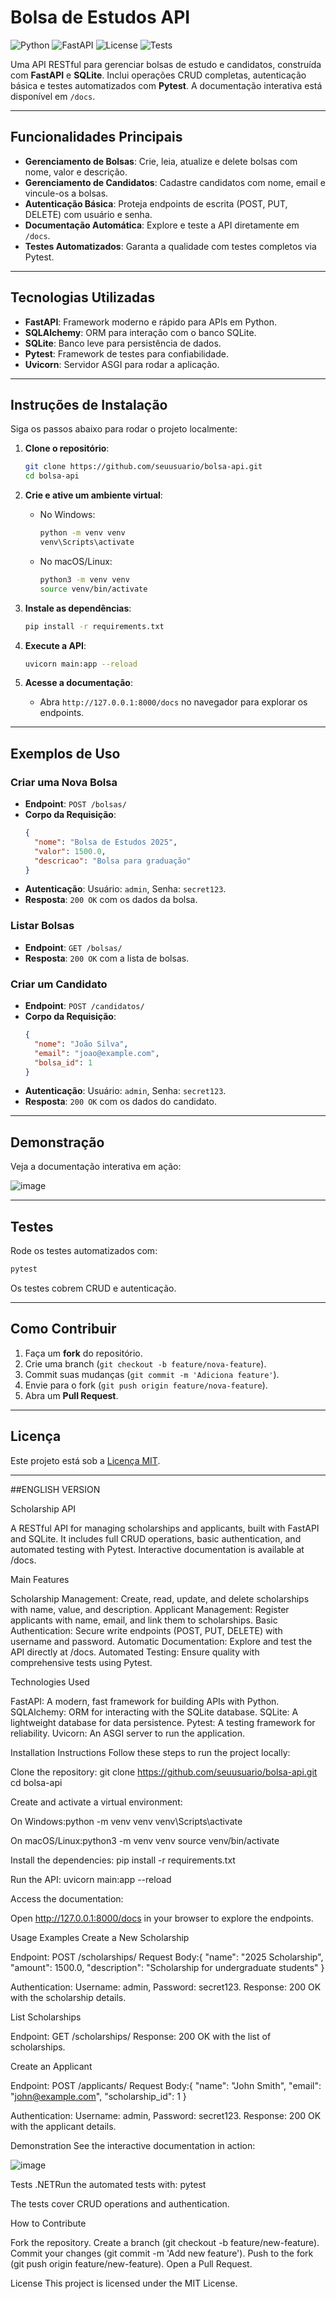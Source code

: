 # Bolsa de Estudos API

![Python](https://img.shields.io/badge/python-3.8%2B-blue.svg) ![FastAPI](https://img.shields.io/badge/FastAPI-0.115.0-green.svg) ![License](https://img.shields.io/badge/license-MIT-lightgrey.svg) ![Tests](https://img.shields.io/badge/tests-passing-brightgreen.svg)

Uma API RESTful para gerenciar bolsas de estudo e candidatos, construída com **FastAPI** e **SQLite**. Inclui operações CRUD completas, autenticação básica e testes automatizados com **Pytest**. A documentação interativa está disponível em `/docs`.

---

## Funcionalidades Principais

- **Gerenciamento de Bolsas**: Crie, leia, atualize e delete bolsas com nome, valor e descrição.
- **Gerenciamento de Candidatos**: Cadastre candidatos com nome, email e vincule-os a bolsas.
- **Autenticação Básica**: Proteja endpoints de escrita (POST, PUT, DELETE) com usuário e senha.
- **Documentação Automática**: Explore e teste a API diretamente em `/docs`.
- **Testes Automatizados**: Garanta a qualidade com testes completos via Pytest.

---

## Tecnologias Utilizadas

- **FastAPI**: Framework moderno e rápido para APIs em Python.
- **SQLAlchemy**: ORM para interação com o banco SQLite.
- **SQLite**: Banco leve para persistência de dados.
- **Pytest**: Framework de testes para confiabilidade.
- **Uvicorn**: Servidor ASGI para rodar a aplicação.

---

## Instruções de Instalação

Siga os passos abaixo para rodar o projeto localmente:

1. **Clone o repositório**:
   ```bash
   git clone https://github.com/seuusuario/bolsa-api.git
   cd bolsa-api
   ```

2. **Crie e ative um ambiente virtual**:
   - No Windows:
     ```bash
     python -m venv venv
     venv\Scripts\activate
     ```
   - No macOS/Linux:
     ```bash
     python3 -m venv venv
     source venv/bin/activate
     ```

3. **Instale as dependências**:
   ```bash
   pip install -r requirements.txt
   ```

4. **Execute a API**:
   ```bash
   uvicorn main:app --reload
   ```

5. **Acesse a documentação**:
   - Abra `http://127.0.0.1:8000/docs` no navegador para explorar os endpoints.

---

## Exemplos de Uso

### Criar uma Nova Bolsa
- **Endpoint**: `POST /bolsas/`
- **Corpo da Requisição**:
  ```json
  {
    "nome": "Bolsa de Estudos 2025",
    "valor": 1500.0,
    "descricao": "Bolsa para graduação"
  }
  ```
- **Autenticação**: Usuário: `admin`, Senha: `secret123`.
- **Resposta**: `200 OK` com os dados da bolsa.

### Listar Bolsas
- **Endpoint**: `GET /bolsas/`
- **Resposta**: `200 OK` com a lista de bolsas.

### Criar um Candidato
- **Endpoint**: `POST /candidatos/`
- **Corpo da Requisição**:
  ```json
  {
    "nome": "João Silva",
    "email": "joao@example.com",
    "bolsa_id": 1
  }
  ```
- **Autenticação**: Usuário: `admin`, Senha: `secret123`.
- **Resposta**: `200 OK` com os dados do candidato.

---

## Demonstração

Veja a documentação interativa em ação:



![image](https://github.com/user-attachments/assets/404fde33-54a0-407c-8793-6db378d1795e)


---

## Testes

Rode os testes automatizados com:
```bash
pytest
```
Os testes cobrem CRUD e autenticação.

---

## Como Contribuir

1. Faça um **fork** do repositório.
2. Crie uma branch (`git checkout -b feature/nova-feature`).
3. Commit suas mudanças (`git commit -m 'Adiciona feature'`).
4. Envie para o fork (`git push origin feature/nova-feature`).
5. Abra um **Pull Request**.

---

## Licença

Este projeto está sob a [Licença MIT](LICENSE).

-------------------------------------------------------------
##ENGLISH VERSION

Scholarship API
   
A RESTful API for managing scholarships and applicants, built with FastAPI and SQLite. It includes full CRUD operations, basic authentication, and automated testing with Pytest. Interactive documentation is available at /docs.

Main Features

Scholarship Management: Create, read, update, and delete scholarships with name, value, and description.
Applicant Management: Register applicants with name, email, and link them to scholarships.
Basic Authentication: Secure write endpoints (POST, PUT, DELETE) with username and password.
Automatic Documentation: Explore and test the API directly at /docs.
Automated Testing: Ensure quality with comprehensive tests using Pytest.


Technologies Used

FastAPI: A modern, fast framework for building APIs with Python.
SQLAlchemy: ORM for interacting with the SQLite database.
SQLite: A lightweight database for data persistence.
Pytest: A testing framework for reliability.
Uvicorn: An ASGI server to run the application.


Installation Instructions
Follow these steps to run the project locally:

Clone the repository:
git clone https://github.com/seuusuario/bolsa-api.git
cd bolsa-api


Create and activate a virtual environment:

On Windows:python -m venv venv
venv\Scripts\activate


On macOS/Linux:python3 -m venv venv
source venv/bin/activate




Install the dependencies:
pip install -r requirements.txt


Run the API:
uvicorn main:app --reload


Access the documentation:

Open http://127.0.0.1:8000/docs in your browser to explore the endpoints.




Usage Examples
Create a New Scholarship

Endpoint: POST /scholarships/
Request Body:{
  "name": "2025 Scholarship",
  "amount": 1500.0,
  "description": "Scholarship for undergraduate students"
}


Authentication: Username: admin, Password: secret123.
Response: 200 OK with the scholarship details.

List Scholarships

Endpoint: GET /scholarships/
Response: 200 OK with the list of scholarships.

Create an Applicant

Endpoint: POST /applicants/
Request Body:{
  "name": "John Smith",
  "email": "john@example.com",
  "scholarship_id": 1
}


Authentication: Username: admin, Password: secret123.
Response: 200 OK with the applicant details.


Demonstration
See the interactive documentation in action:

![image](https://github.com/user-attachments/assets/b149b90f-c05b-4794-b2ce-76870e12c238)


Tests
.NETRun the automated tests with:
pytest

The tests cover CRUD operations and authentication.

How to Contribute

Fork the repository.
Create a branch (git checkout -b feature/new-feature).
Commit your changes (git commit -m 'Add new feature').
Push to the fork (git push origin feature/new-feature).
Open a Pull Request.


License
This project is licensed under the MIT License.

